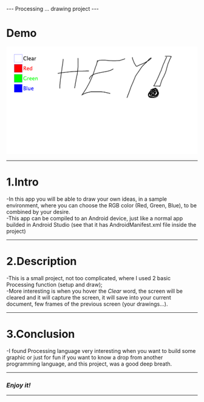 --- Processing ... drawing project ---
# Demo #
![drawing project in Processing](https://github.com/horjarobert/Drawing/blob/master/draw.gif)

***
# 1.Intro #

-In this app you will be able to draw your own ideas, in a sample environment, where you can choose the RGB color (Red, Green, Blue), to be combined by your desire.  
-This app can be compiled to an Android device, just like a normal app builded in Android Studio (see that it has AndroidManifest.xml file inside the project)  
***

# 2.Description #

-This is a small project, not too complicated, where I used 2 basic Processing function (setup and draw);   
-More interesting is when you hover the <em>Clear</em> word, the screen will be cleared and it will capture the screen, it will save into your current document, few frames of the previous screen (your drawings...).  
***

# 3.Conclusion #

-I found Processing language very interesting when you want to build some graphic or just for fun if you want to know a drop from another programming language, and this project, was a good deep breath.   
***

### <em>Enjoy it!</em> ###
***
